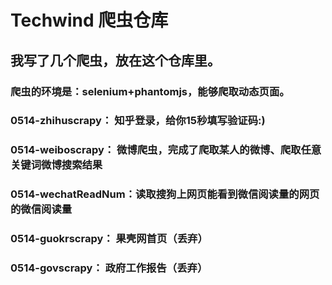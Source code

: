 # Techwind 爬虫仓库
## 我写了几个爬虫，放在这个仓库里。

### 爬虫的环境是：selenium+phantomjs，能够爬取动态页面。
### 0514-zhihuscrapy： 知乎登录，给你15秒填写验证码:)
### 0514-weiboscrapy： 微博爬虫，完成了爬取某人的微博、爬取任意关键词微博搜索结果
### 0514-wechatReadNum：读取搜狗上网页能看到微信阅读量的网页的微信阅读量
### 0514-guokrscrapy： 果壳网首页（丢弃） 
### 0514-govscrapy： 政府工作报告（丢弃）
